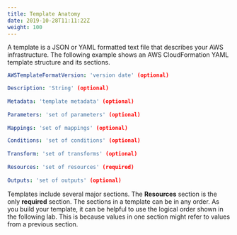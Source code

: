 ```yaml
---
title: Template Anatomy
date: 2019-10-28T11:11:22Z
weight: 100
---
```


A template is a JSON or YAML formatted text file that describes your AWS infrastructure. The following example 
shows an AWS CloudFormation YAML template structure and its sections.

```yaml
AWSTemplateFormatVersion: 'version date' (optional)

Description: 'String' (optional)
  
Metadata: 'template metadata' (optional)   
  
Parameters: 'set of parameters' (optional)
    
Mappings: 'set of mappings' (optional)

Conditions: 'set of conditions' (optional)     
  
Transform: 'set of transforms' (optional) 
  
Resources: 'set of resources' (required)     
  
Outputs: 'set of outputs' (optional)
```

Templates include several major sections. The **Resources** section is the only **required** section. The sections in a 
template can be in any order. As you build your template, it can be helpful to use the logical order shown in 
the following lab. This is because values in one section might refer to values from a previous section.
